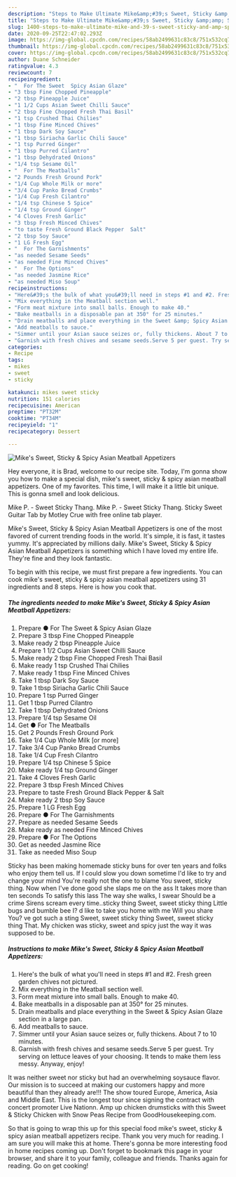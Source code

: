```yaml
---
description: "Steps to Make Ultimate Mike&amp;#39;s Sweet, Sticky &amp;amp; Spicy Asian Meatball Appetizers"
title: "Steps to Make Ultimate Mike&amp;#39;s Sweet, Sticky &amp;amp; Spicy Asian Meatball Appetizers"
slug: 1400-steps-to-make-ultimate-mike-and-39-s-sweet-sticky-and-amp-spicy-asian-meatball-appetizers
date: 2020-09-25T22:47:02.293Z
image: https://img-global.cpcdn.com/recipes/58ab2499631c83c8/751x532cq70/mikes-sweet-sticky-spicy-asian-meatball-appetizers-recipe-main-photo.jpg
thumbnail: https://img-global.cpcdn.com/recipes/58ab2499631c83c8/751x532cq70/mikes-sweet-sticky-spicy-asian-meatball-appetizers-recipe-main-photo.jpg
cover: https://img-global.cpcdn.com/recipes/58ab2499631c83c8/751x532cq70/mikes-sweet-sticky-spicy-asian-meatball-appetizers-recipe-main-photo.jpg
author: Duane Schneider
ratingvalue: 4.3
reviewcount: 7
recipeingredient:
- "  For The Sweet  Spicy Asian Glaze"
- "3 tbsp Fine Chopped Pineapple"
- "2 tbsp Pineapple Juice"
- "1 1/2 Cups Asian Sweet Chilli Sauce"
- "2 tbsp Fine Chopped Fresh Thai Basil"
- "1 tsp Crushed Thai Chilies"
- "1 tbsp Fine Minced Chives"
- "1 tbsp Dark Soy Sauce"
- "1 tbsp Siriacha Garlic Chili Sauce"
- "1 tsp Purred Ginger"
- "1 tbsp Purred Cilantro"
- "1 tbsp Dehydrated Onions"
- "1/4 tsp Sesame Oil"
- "  For The Meatballs"
- "2 Pounds Fresh Ground Pork"
- "1/4 Cup Whole Milk or more"
- "3/4 Cup Panko Bread Crumbs"
- "1/4 Cup Fresh Cilantro"
- "1/4 tsp Chinese 5 Spice"
- "1/4 tsp Ground Ginger"
- "4 Cloves Fresh Garlic"
- "3 tbsp Fresh Minced Chives"
- "to taste Fresh Ground Black Pepper  Salt"
- "2 tbsp Soy Sauce"
- "1 LG Fresh Egg"
- "  For The Garnishments"
- "as needed Sesame Seeds"
- "as needed Fine Minced Chives"
- "  For The Options"
- "as needed Jasmine Rice"
- "as needed Miso Soup"
recipeinstructions:
- "Here&#39;s the bulk of what you&#39;ll need in steps #1 and #2. Fresh green garden chives not pictured."
- "Mix everything in the Meatball section well."
- "Form meat mixture into small balls. Enough to make 40."
- "Bake meatballs in a disposable pan at 350° for 25 minutes."
- "Drain meatballs and place everything in the Sweet &amp; Spicy Asian Glaze section in a large pan."
- "Add meatballs to sauce."
- "Simmer until your Asian sauce seizes or, fully thickens. About 7 to 10 minutes."
- "Garnish with fresh chives and sesame seeds.Serve 5 per guest. Try serving on lettuce leaves of your choosing. It tends to make them less messy. Anyway, enjoy!"
categories:
- Recipe
tags:
- mikes
- sweet
- sticky

katakunci: mikes sweet sticky 
nutrition: 151 calories
recipecuisine: American
preptime: "PT32M"
cooktime: "PT34M"
recipeyield: "1"
recipecategory: Dessert

---
```



![Mike&#39;s Sweet, Sticky &amp; Spicy Asian Meatball Appetizers](https://img-global.cpcdn.com/recipes/58ab2499631c83c8/751x532cq70/mikes-sweet-sticky-spicy-asian-meatball-appetizers-recipe-main-photo.jpg)

Hey everyone, it is Brad, welcome to our recipe site. Today, I'm gonna show you how to make a special dish, mike&#39;s sweet, sticky &amp; spicy asian meatball appetizers. One of my favorites. This time, I will make it a little bit unique. This is gonna smell and look delicious.

Mike P. - Sweet Sticky Thang. Mike P. - Sweet Sticky Thang. Sticky Sweet Guitar Tab by Motley Crue with free online tab player.

Mike&#39;s Sweet, Sticky &amp; Spicy Asian Meatball Appetizers is one of the most favored of current trending foods in the world. It's simple, it is fast, it tastes yummy. It's appreciated by millions daily. Mike&#39;s Sweet, Sticky &amp; Spicy Asian Meatball Appetizers is something which I have loved my entire life. They're fine and they look fantastic.


To begin with this recipe, we must first prepare a few ingredients. You can cook mike&#39;s sweet, sticky &amp; spicy asian meatball appetizers using 31 ingredients and 8 steps. Here is how you cook that.

<!--inarticleads1-->

##### The ingredients needed to make Mike&#39;s Sweet, Sticky &amp; Spicy Asian Meatball Appetizers:

1. Prepare  ● For The Sweet &amp; Spicy Asian Glaze
1. Prepare 3 tbsp Fine Chopped Pineapple
1. Make ready 2 tbsp Pineapple Juice
1. Prepare 1 1/2 Cups Asian Sweet Chilli Sauce
1. Make ready 2 tbsp Fine Chopped Fresh Thai Basil
1. Make ready 1 tsp Crushed Thai Chilies
1. Make ready 1 tbsp Fine Minced Chives
1. Take 1 tbsp Dark Soy Sauce
1. Take 1 tbsp Siriacha Garlic Chili Sauce
1. Prepare 1 tsp Purred Ginger
1. Get 1 tbsp Purred Cilantro
1. Take 1 tbsp Dehydrated Onions
1. Prepare 1/4 tsp Sesame Oil
1. Get  ● For The Meatballs
1. Get 2 Pounds Fresh Ground Pork
1. Take 1/4 Cup Whole Milk [or more]
1. Take 3/4 Cup Panko Bread Crumbs
1. Take 1/4 Cup Fresh Cilantro
1. Prepare 1/4 tsp Chinese 5 Spice
1. Make ready 1/4 tsp Ground Ginger
1. Take 4 Cloves Fresh Garlic
1. Prepare 3 tbsp Fresh Minced Chives
1. Prepare to taste Fresh Ground Black Pepper &amp; Salt
1. Make ready 2 tbsp Soy Sauce
1. Prepare 1 LG Fresh Egg
1. Prepare  ● For The Garnishments
1. Prepare as needed Sesame Seeds
1. Make ready as needed Fine Minced Chives
1. Prepare  ● For The Options
1. Get as needed Jasmine Rice
1. Take as needed Miso Soup


Sticky has been making homemade sticky buns for over ten years and folks who enjoy them tell us. If I could slow you down sometime I&#39;d like to try and change your mind You&#39;re really not the one to blame You sweet, sticky thing. Now when I&#39;ve done good she slaps me on the ass It takes more than ten seconds To satisfy this lass The way she walks, I swear Should be a crime Sirens scream every time..sticky thing Sweet, sweet sticky thing Little bugs and bumble bee I? d like to take you home with me Will you share You? ve got such a sting Sweet, sweet sticky thing Sweet, sweet sticky thing That. My chicken was sticky, sweet and spicy just the way it was supposed to be. 

<!--inarticleads2-->

##### Instructions to make Mike&#39;s Sweet, Sticky &amp; Spicy Asian Meatball Appetizers:

1. Here&#39;s the bulk of what you&#39;ll need in steps #1 and #2. Fresh green garden chives not pictured.
1. Mix everything in the Meatball section well.
1. Form meat mixture into small balls. Enough to make 40.
1. Bake meatballs in a disposable pan at 350° for 25 minutes.
1. Drain meatballs and place everything in the Sweet &amp; Spicy Asian Glaze section in a large pan.
1. Add meatballs to sauce.
1. Simmer until your Asian sauce seizes or, fully thickens. About 7 to 10 minutes.
1. Garnish with fresh chives and sesame seeds.Serve 5 per guest. Try serving on lettuce leaves of your choosing. It tends to make them less messy. Anyway, enjoy!


It was neither sweet nor sticky but had an overwhelming soysauce flavor. Our mission is to succeed at making our customers happy and more beautiful than they already are!!! The show toured Europe, America, Asia and Middle East. This is the longest tour since signing the contract with concert promoter Live Nationn. Amp up chicken drumsticks with this Sweet &amp; Sticky Chicken with Snow Peas Recipe from GoodHousekeeping.com. 

So that is going to wrap this up for this special food mike&#39;s sweet, sticky &amp; spicy asian meatball appetizers recipe. Thank you very much for reading. I am sure you will make this at home. There's gonna be more interesting food in home recipes coming up. Don't forget to bookmark this page in your browser, and share it to your family, colleague and friends. Thanks again for reading. Go on get cooking!
